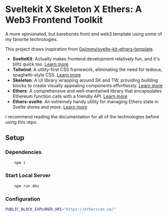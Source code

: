 # Sveltekit X Skeleton X Ethers: A Web3 Frontend Toolkit

A more opinionated, but barebones front end web3 template using some of my favorite technologies.

This project draws inspiration from [0xjimmy/svelte-kit-ethers-template](https://github.com/0xjimmy/svelte-kit-ethers-template).

- **SvelteKit**: Actually makes frontend development relatively fun, and it's blitz quick too. [Learn more](https://kit.svelte.dev/docs/introduction)
- **Tailwind**: A utility-first CSS framework, eliminating the need for tedious, spaghetti-style CSS. [Learn more](https://tailwindcss.com)
- **Skeleton**: A UI library wrapping around SK and TW, providing building blocks to create visually appealing components effortlessly. [Learn more](https://www.skeleton.dev)
- **Ethers**: A comprehensive and well-maintained library that encapsulates Ethereum function calls with a friendly API. [Learn more](https://docs.ethers.org/v5/)
- **Ethers-svelte**: An extremely handy utility for managing Ethers state in Svelte stores and more. [Learn more](https://github.com/clbrge/ethers-svelte)

I recommend reading the documentation for all of the technologies before using this repo.

## Setup

### Dependencies

```bash
    npm i
```

### Start Local Server

```bash
    npm run dev
```

### Configuration

```bash
PUBLIC_BLOCK_EXPLORER_URI="https://etherscan.io/"
```